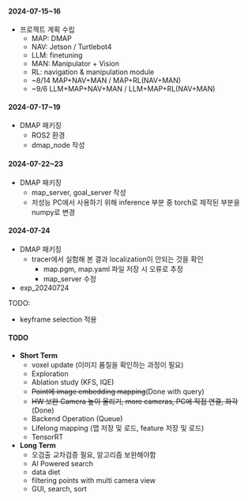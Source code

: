#### 2024-07-15~16
  - 프로젝트 계획 수립
    - MAP: DMAP
    - NAV: Jetson / Turtlebot4
    - LLM: finetuning
    - MAN: Manipulator + Vision
    - RL: navigation & manipulation module
    - ~8/14 MAP+NAV+MAN / MAP+RL(NAV+MAN)
    - ~9/6 LLM+MAP+NAV+MAN / LLM+MAP+RL(NAV+MAN)
    
#### 2024-07-17~19
  - DMAP 패키징
    - ROS2 환경
    - dmap_node 작성

#### 2024-07-22~23
  - DMAP 패키징
    - map_server, goal_server 작성
    - 저성능 PC에서 사용하기 위해 inference 부분 중 torch로 제작된 부분을 numpy로 변경

#### 2024-07-24
  - DMAP 패키징
    - tracer에서 실험해 본 결과 localization이 안되는 것을 확인
      - map.pgm, map.yaml 파일 저장 시 오류로 추정
      - map_server 수정
  - exp_20240724


TODO: 
  - keyframe selection 적용
    
#### TODO
- **Short Term**
  - voxel update (이미지 품질을 확인하는 과정이 필요)
  - Exploration
  - Ablation study (KFS, IQE)
  - ~~Point에 image embedding mapping~~(Done with query)
  - ~~HW 보완 Camera 높이 올리기, more cameras, PC에 직접 연결, 화각~~(Done)
  - Backend Operation (Queue)
  - Lifelong mapping (맵 저장 및 로드, feature 저장 및 로드)
  - TensorRT
- **Long Term**
  - 오검출 교차검증 필요, 알고리즘 보완해야함
  - AI Powered search
  - data diet
  - filtering points with multi camera view
  - GUI, search, sort
